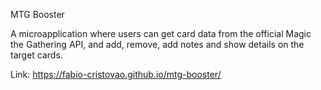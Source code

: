 MTG Booster 

A microapplication where users can get card data from the official Magic the Gathering API, and add, remove, add notes and show details on the target cards.

Link: https://fabio-cristovao.github.io/mtg-booster/

